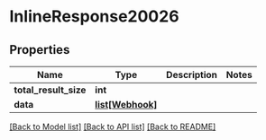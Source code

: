 # InlineResponse20026

## Properties
Name | Type | Description | Notes
------------ | ------------- | ------------- | -------------
**total_result_size** | **int** |  | 
**data** | [**list[Webhook]**](Webhook.md) |  | 

[[Back to Model list]](../README.md#documentation-for-models) [[Back to API list]](../README.md#documentation-for-api-endpoints) [[Back to README]](../README.md)


